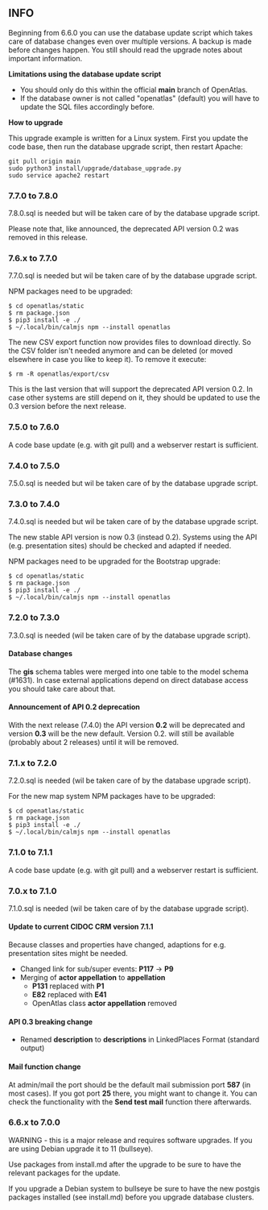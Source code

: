 ## INFO
Beginning from 6.6.0 you can use the database update script which takes care
of database changes even over multiple versions. A backup is made before
changes happen. You still should read the upgrade notes about important
information.

**Limitations using the database update script**

* You should only do this within the official **main** branch of OpenAtlas.
* If the database owner is not called "openatlas" (default) you will have to
  update the SQL files accordingly before.

**How to upgrade**

This upgrade example is written for a Linux system. First you update the code
base, then run the database upgrade script, then restart Apache:

    git pull origin main
    sudo python3 install/upgrade/database_upgrade.py
    sudo service apache2 restart

### 7.7.0 to 7.8.0
7.8.0.sql is needed but will be taken care of by the database upgrade script.

Please note that, like announced, the deprecated API version 0.2 was removed
in this release.

### 7.6.x to 7.7.0
7.7.0.sql is needed but wil be taken care of by the database upgrade script.

NPM packages need to be upgraded:

    $ cd openatlas/static
    $ rm package.json
    $ pip3 install -e ./
    $ ~/.local/bin/calmjs npm --install openatlas

The new CSV export function now provides files to download directly. So
the CSV folder isn't needed anymore and can be deleted (or moved elsewhere in
case you like to keep it). To remove it execute:

    $ rm -R openatlas/export/csv

This is the last version that will support the deprecated API version 0.2.
In case other systems are still depend on it, they should be updated to use
the 0.3 version before the next release.

### 7.5.0 to 7.6.0
A code base update (e.g. with git pull) and a webserver restart is sufficient.

### 7.4.0 to 7.5.0
7.5.0.sql is needed but wil be taken care of by the database upgrade script.

### 7.3.0 to 7.4.0
7.4.0.sql is needed but wil be taken care of by the database upgrade script.

The new stable API version is now 0.3 (instead 0.2). Systems using the API
(e.g. presentation sites) should be checked and adapted if needed.

NPM packages need to be upgraded for the Bootstrap upgrade:

    $ cd openatlas/static
    $ rm package.json
    $ pip3 install -e ./
    $ ~/.local/bin/calmjs npm --install openatlas

### 7.2.0 to 7.3.0
7.3.0.sql is needed (wil be taken care of by the database upgrade script).

#### Database changes
The **gis** schema tables were merged into one table to the model schema
(#1631). In case external applications depend on direct database access you
should take care about that.

#### Announcement of API 0.2 deprecation
With the next release (7.4.0) the API version **0.2** will be deprecated and
version **0.3** will be the new default. Version 0.2. will still be available
(probably about 2 releases) until it will be removed.

### 7.1.x to 7.2.0
7.2.0.sql is needed (wil be taken care of by the database upgrade script).

For the new map system NPM packages have to be upgraded:

    $ cd openatlas/static
    $ rm package.json
    $ pip3 install -e ./
    $ ~/.local/bin/calmjs npm --install openatlas

### 7.1.0 to 7.1.1
A code base update (e.g. with git pull) and a webserver restart is sufficient.

### 7.0.x to 7.1.0
7.1.0.sql is needed (wil be taken care of by the database upgrade script).

#### Update to current CIDOC CRM version 7.1.1
Because classes and properties have changed, adaptions for e.g. presentation
sites might be needed.
* Changed link for sub/super events: **P117** -> **P9**
* Merging of **actor appellation** to **appellation**
   * **P131** replaced with **P1**
   * **E82** replaced with **E41**
   * OpenAtlas class **actor appellation** removed

#### API 0.3 breaking change
* Renamed **description** to **descriptions** in LinkedPlaces Format
(standard output)

#### Mail function change
At admin/mail the port should be the default mail submission port **587**
(in most cases). If you got port **25** there, you might want to change it. You
can check the functionality with the **Send test mail** function there
afterwards.

### 6.6.x to 7.0.0
WARNING - this is a major release and requires software upgrades. If you are
using Debian upgrade it to 11 (bullseye).

Use packages from install.md after the upgrade to be sure to have the relevant
packages for the update.

If you upgrade a Debian system to bullseye be sure to have the new postgis
packages installed (see install.md) before you upgrade database clusters.
